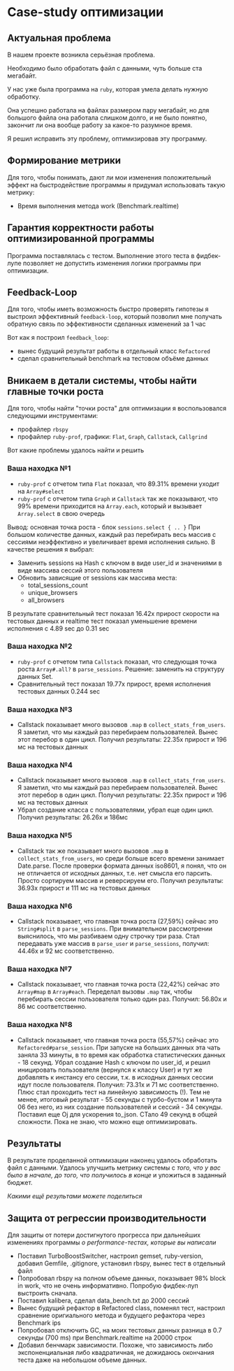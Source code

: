 # Case-study оптимизации

## Актуальная проблема
В нашем проекте возникла серьёзная проблема.

Необходимо было обработать файл с данными, чуть больше ста мегабайт.

У нас уже была программа на `ruby`, которая умела делать нужную обработку.

Она успешно работала на файлах размером пару мегабайт, но для большого файла она работала слишком долго, и не было понятно, закончит ли она вообще работу за какое-то разумное время.

Я решил исправить эту проблему, оптимизировав эту программу.

## Формирование метрики
Для того, чтобы понимать, дают ли мои изменения положительный эффект на быстродействие программы я придумал использовать такую метрику: 
  - Время выполнения метода work (Benchmark.realtime)

## Гарантия корректности работы оптимизированной программы
Программа поставлялась с тестом. Выполнение этого теста в фидбек-лупе позволяет не допустить изменения логики программы при оптимизации.

## Feedback-Loop
Для того, чтобы иметь возможность быстро проверять гипотезы я выстроил эффективный `feedback-loop`, который позволил мне получать обратную связь по эффективности сделанных изменений за 1 час

Вот как я построил `feedback_loop`: 
  - вынес будущий результат работы в отдельный класс `Refactored`
  - сделал сравнительный benchmark на тестовом объёме данных

## Вникаем в детали системы, чтобы найти главные точки роста
Для того, чтобы найти "точки роста" для оптимизации я воспользовался следующими инструментами:
  - профайлер `rbspy`
  - профайлер `ruby-prof`, графики: `Flat`, `Graph`, `Callstack`, `Callgrind`

Вот какие проблемы удалось найти и решить

### Ваша находка №1
- `ruby-prof` с отчетом типа `Flat` показал, что  89.31% времени уходит на `Array#select`
- `ruby-prof` с отчетом типа `Graph` и `Callstack` так же показывают, что 99% времени приходится на `Array.each`, который и вызывает `Array.select` в свою очередь

Вывод: основная точка роста - блок `sessions.select { .. }`
При большом количестве данных, каждый раз перебирать весь массив с сессиями неэффективно и увеличивает время исполнения сильно. В качестве решения я выбрал:
 - Заменить sessions на Hash с ключом в виде user_id и значениями в виде массива сессий этого пользователя
 - Обновить зависящие от sessions как массива места: 
   - total_sessions_count
   - unique_browsers
   - all_browsers

В результате сравнительный тест показал 16.42x прирост скорости на тестовых данных и realtime тест показал уменьшение времени исполнения с 4.89 sec до 0.31 sec

### Ваша находка №2
- `ruby-prof` с отчетом типа `Callstack` показал, что следующая точка роста `Array#.all?` в `parse_sessions`. Решение: заменить на структуру данных Set. 
- Сравнительный тест показал 19.77x прирост, время исполнения тестовых данных 0.244 sec

### Ваша находка №3
- Callstack показывает много вызовов `.map` в `collect_stats_from_users`. Я заметил, что мы каждый раз перебираем пользователей. Вынес этот перебор в один цикл.
Получил результаты: 22.35x прирост и 196 мс на тестовых данных

### Ваша находка №4
- Callstack показывает много вызовов `.map` в `collect_stats_from_users`. Я заметил, что мы каждый раз перебираем пользователей. Вынес этот перебор в один цикл.
Получил результаты: 22.35x прирост и 196 мс на тестовых данных
- Убрал создание класса с пользователями, убрал еще один цикл. Получил результаты: 26.26x и 186мс

### Ваша находка №5
- Callstack так же показывает много вызовов `.map` в `collect_stats_from_users`, но среди больше всего времени занимает Date.parse. После проверки формата данных iso8601, я понял, что он не отличается от исходных данных, т.е. нет смысла его парсить. Просто сортируем массив и реверсируем его.
Получил результаты: 36.93x прирост и 111 мс на тестовых данных

### Ваша находка №6
- Callstack показывает, что главная точка роста (27,59%) сейчас это `String#split` в `parse_sessions`. При внимательном рассмотрении выяснилось, что мы разбиваем одну строчку три раза. Стал передавать уже массив в `parse_user` и `parse_sessions`, получил: 44.46x и 92 мс соответственно.

### Ваша находка №7
- Callstack показывает, что главная точка роста (22,42%) сейчас это `Array#map` в `Array#each`. Переделал вызовы `.map` так, чтобы перебирать сессии пользователя только один раз. Получил: 56.80x и 86 мс соответственно.

### Ваша находка №8
- Callstack показывает, что главная точка роста (55,57%) сейчас это `Refactored#parse_session`. При запуске на больших данных эта чать заняла 33 минуты, в то время как обработка статистических данных - 18 секунд. Убрал создание Hash с ключом по user_id, и решил иницировать пользователя (вернулся к классу User) и тут же добавлять к инстансу его сессии, т.к. в исходных данных сессии идут после пользователя. Получил: 73.31x и 71 мс соответственно. Плюс стал проходить тест на линейную зависимость (!). Тем не менее, итоговый результат - 55 секунды с турбо-бустом и 1 минута 06 без него, из них создание пользователей и сессий - 34 секунды. Поставил еще Oj для ускорения to_json. СТало 49 секунд в общей сложности. Пока не знаю, что можно еще оптимизировать.

## Результаты
В результате проделанной оптимизации наконец удалось обработать файл с данными.
Удалось улучшить метрику системы с *того, что у вас было в начале, до того, что получилось в конце* и уложиться в заданный бюджет.

*Какими ещё результами можете поделиться*

## Защита от регрессии производительности
Для защиты от потери достигнутого прогресса при дальнейших изменениях программы *о performance-тестах, которые вы написали*

- Поставил TurboBoostSwitcher, настроил gemset, ruby-version, добавил Gemfile, .gitignore, установил rbspy, вынес тест в отдельный файл
- Попробовал rbspy на полном объеме данных, показывает 98% block in work, что не очень информативно. Попробую фидбек-луп выстроить сначала.
- Поставил kalibera, сделал data_bench.txt до 2000 сессий
- Вынес будущий рефактор в Refactored class, поменял тест, настроил сравнение оригиального метода и будущего рефактора через Benchmark ips
- Попробовал отключить GC, на моих тестовых данных разница в 0.7 секунды (700 ms) при Benchmark.realtime на 20000 строк
- Добавил бенчмарк зависимости. Похоже, что зависимость либо экспоненциальная либо квадратичная, не дожидаюсь окончания теста даже на небольшом объеме данных.


